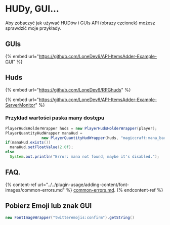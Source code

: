 # HUDy, GUI...

Aby zobaczyć jak używać HUDów i GUIs API (obrazy czcionek) możesz sprawdzić moje przykłady.

## GUIs

{% embed url="https://github.com/LoneDev6/API-ItemsAdder-Example-GUI" %}

## Huds

{% embed url="https://github.com/LoneDev6/RPGhuds" %}

{% embed url="https://github.com/LoneDev6/API-ItemsAdder-Example-ServerMonitor" %}

### Przykład wartości paska many dostępu

```java
PlayerHudsHolderWrapper huds = new PlayerHudsHolderWrapper(player);
PlayerQuantityHudWrapper manaHud = 
                new PlayerQuantityHudWrapper(huds, "magiccraft:mana_bar");
if(manaHud.exists())
  manaHud.setFloatValue(2.0f);
else
  System.out.println("Error: mana not found, maybe it's disabled.");
```

## FAQ.

{% content-ref url="../../plugin-usage/adding-content/font-images/common-errors.md" %}
[common-errors.md](../../plugin-usage/adding-content/font-images/common-errors.md).
{% endcontent-ref %}

## Pobierz Emoji lub znak GUI

```java
new FontImageWrapper("twitteremojis:confirm").getString()
```
